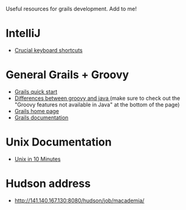 Useful resources for grails development.  Add to me!

# IntelliJ #
  * [Crucial keyboard shortcuts](http://stackoverflow.com/questions/294167/what-are-the-most-useful-intellij-idea-keyboard-shortcuts)
# General Grails + Groovy #
  * [Grails quick start](http://www.grails.org/Quick+Start)
  * [Differences between groovy and java ](http://groovy.codehaus.org/Differences+from+Java) (make sure to check out the "Groovy features not available in Java" at the bottom of the page)
  * [Grails home page](http://www.grails.org/)
  * [Grails documentation](http://grails.org/doc/latest/)

# Unix Documentation #
  * [Unix in 10 Minutes](http://freeengineer.org/learnUNIXin10minutes.html)

# Hudson address #
  * http://141.140.167.130:8080/hudson/job/macademia/